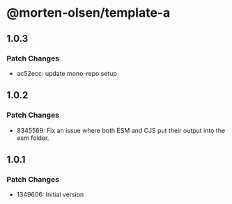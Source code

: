 # @morten-olsen/template-a

## 1.0.3

### Patch Changes

- ac52ecc: update mono-repo setup

## 1.0.2

### Patch Changes

- 8345569: Fix an issue where both ESM and CJS put their output into the esm folder.

## 1.0.1

### Patch Changes

- 1349606: Initial version
